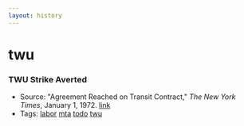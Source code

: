 ```yaml
---
layout: history
---
```

# twu
### TWU Strike Averted
- Source: "Agreement Reached on Transit Contract," *The New York Times*, January 1, 1972. [link](https://timesmachine.nytimes.com/timesmachine/1972/01/01/90707040.html?zoom=15.19&pageNumber=1)
- Tags: [labor](../../tags/labor/) [mta](../../tags/mta/) [todo](../../tags/todo/) [twu](../../tags/twu/)
